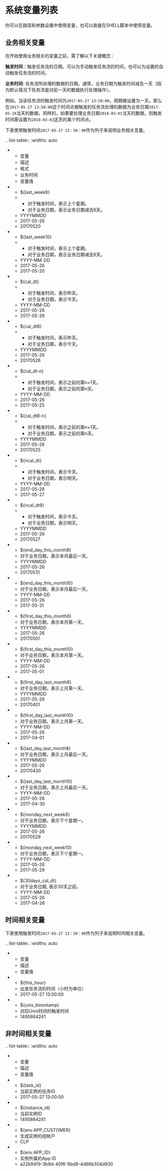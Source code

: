 # 系统变量列表

你可以在路径和参数设置中使用变量，也可以直接在SHELL脚本中使用变量。


## 业务相关变量<businessrelated>

在开始使用业务相关的变量之前，需了解以下关键概念：

**触发时间**：触发任务流的日期。可以为手动触发任务流的时间，也可以为设置的自动触发任务流的时间。

**业务时间**: 任务流所处理的数据的日期。通常，业务日期为触发时间减去一天（因为默认情况下任务流是对前一天的数据执行处理操作）。

例如，当该任务流的触发时间为`2017-05-27 13:50:00`，周期被设置为一天。那么在`2017-05-27 13:50:00`这个时间点被触发的任务流处理的数据为业务日期`2017-05-26`当天的数据。同样的，如果要处理业务日期`2018-03-01`当天的数据，则触发时间需设置为`2018-03-02`这天的某个时间点。


下表使用触发时间`2017-05-27 13：50：00`作为列子来说明业务相关变量。

.. list-table::
   :widths: auto

   * - 变量
     - 描述
     - 格式
     - 业务时间
     - 变量值
   * - ${last_week8}
     - + 对于触发时间，表示上个星期。
       + 对于业务日期，表示业务日期减去6天。
     - YYYYMMDD
     - 2017-05-26
     - 20170520
   * - ${last_week10}
     - + 对于触发时间，表示上个星期。
       + 对于业务日期，表示业务日期减去6天。
     - YYYY-MM-DD
     - 2017-05-26
     - 2017-05-20
   * - ${cal_dt}
     - + 对于触发时间，表示昨天。
       + 对于业务日期，表示今天。
     - YYYY-MM-DD
     - 2017-05-26
     - 2017-05-26
   * - ${cal_dt8}
     - + 对于触发时间，表示昨天。
       + 对于业务日期，表示今天。
     - YYYYMMDD
     - 2017-05-26
     - 20170526
   * - ${cal_dt-n}
     - + 对于触发时间，表示之前的第n+1天。
       + 对于业务日期，表示之前的第n天。
     - YYYY-MM-DD
     - 2017-05-26
     - 2017-05-25
   * - ${cal_dt8-n}
     - + 对于触发时间，表示之前的第n+1天。
       + 对于业务日期，表示之前的第n天。
     - YYYYMMDD
     - 2017-05-26
     - 20170525
   * - ${ncal_dt}
     - + 对于触发时间，表示今天。
       + 对于业务日期，表示明天。
     - YYYY-MM-DD
     - 2017-05-26
     - 2017-05-27
   * - ${ncal_dt8}
     - + 对于触发时间，表示今天。
       + 对于业务日期，表示明天。
     - YYYYMMDD
     - 2017-05-26
     - 20170527
   * - ${end_day_this_month8}
     - 对于业务日期，表示本月最后一天。
     - YYYYMMDD
     - 2017-05-26
     - 20170531
   * - ${end_day_this_month10}
     - 对于业务日期，表示本月最后一天。
     - YYYY-MM-DD
     - 2017-05-26
     - 2017-05-31
   * - ${first_day_this_month8}
     - 对于业务日期，表示本月第一天。
     - YYYYMMDD
     - 2017-05-26
     - 20170501
   * - ${first_day_this_month10}
     - 对于业务日期，表示本月第一天。
     - YYYY-MM-DD
     - 2017-05-26
     - 2017-05-01
   * - ${first_day_last_month8}
     - 对于业务日期，表示上月第一天。
     - YYYYMMDD
     - 2017-05-26
     - 20170401
   * - ${first_day_last_month10}
     - 对于业务日期，表示上月第一天。
     - YYYY-MM-DD
     - 2017-05-26
     - 2017-04-01
   * - ${last_day_last_month8}
     - 对于业务日期，表示上月最后一天。
     - YYYYMMDD
     - 2017-05-26
     - 20170430
   * - ${last_day_last_month10}
     - 对于业务日期，表示上月最后一天。
     - YYYY-MM-DD
     - 2017-05-26
     - 2017-04-30
   * - ${monday_next_week8}
     - 对于业务日期，表示下个星期一。
     - YYYYMMDD
     - 2017-05-26
     - 20170529
   * - ${monday_next_week10}
     - 对于业务日期，表示下个星期一。
     - YYYY-MM-DD
     - 2017-05-26
     - 2017-05-29
   * - ${30days_cal_dt}
     - 对于业务日期, 表示30天之前。
     - YYYY-MM-DD
     - 2017-05-26
     - 2017-04-26


## 时间相关变量<timerelated>

下表使用触发时间`2017-05-27 13：50：00`作为列子来说明时间相关变量。

.. list-table::
   :widths: auto

   * - 变量
     - 描述
     - 变量值
   * - ${this_hour}
     - 出发任务流的时间（小时为单位）
     - 2017-05-27 13:00:00
   * - ${unix_timestamp}
     - 对应Unix时间的触发时间
     - 1495864241

## 非时间相关变量<nontimerelated>

.. list-table::
   :widths: auto

   * - 变量
     - 描述
     - 变量值
   * - ${task_id}
     - 当前实例的任务ID
     - 2017-05-27 13:00:00
   * - ${instance_id}
     - 当前实例ID
     - 1495864241
   * - ${env.APP_CUSTOMER}
     - 生成实例的组帐户
     - CLP
   * - ${env.APP_ID}
     - 实例所属的App ID
     - a22b94f9-3b9d-40f6-9bd8-4d66b304d930

<!--end-->
